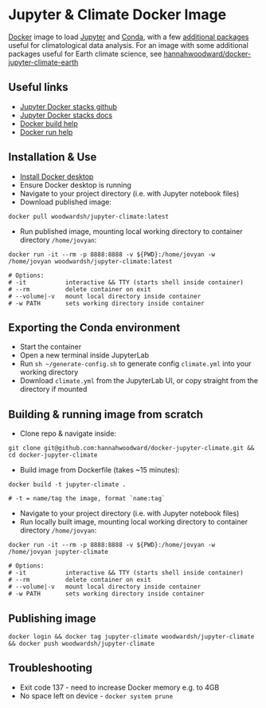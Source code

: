 # Jupyter & Climate Docker Image

[Docker](https://www.docker.com/) image to load [Jupyter](https://docs.jupyter.org/en/latest/) and [Conda](https://docs.conda.io/en/latest/), with a few [additional packages](Dockerfile) useful for climatological data analysis. For an image with some additional packages useful for Earth climate science, see [hannahwoodward/docker-jupyter-climate-earth](https://github.com/hannahwoodward/docker-jupyter-climate-earth)


## Useful links

* [Jupyter Docker stacks github](https://github.com/jupyter/docker-stacks)
* [Jupyter Docker stacks docs](https://jupyter-docker-stacks.readthedocs.io/en/latest/index.html)
* [Docker build help](https://docs.docker.com/engine/reference/commandline/build/)
* [Docker run help](https://docs.docker.com/engine/reference/commandline/run/)


## Installation & Use

* [Install Docker desktop](https://www.docker.com/get-started)
* Ensure Docker desktop is running
* Navigate to your project directory (i.e. with Jupyter notebook files)
* Download published image:

```
docker pull woodwardsh/jupyter-climate:latest
```

* Run published image, mounting local working directory to container directory `/home/jovyan`:

```
docker run -it --rm -p 8888:8888 -v ${PWD}:/home/jovyan -w /home/jovyan woodwardsh/jupyter-climate:latest

# Options:
# -it           interactive && TTY (starts shell inside container)
# --rm          delete container on exit
# --volume|-v   mount local directory inside container
# -w PATH       sets working directory inside container
```


## Exporting the Conda environment

* Start the container
* Open a new terminal inside JupyterLab
* Run `sh ~/generate-config.sh` to generate config `climate.yml` into your working directory
* Download `climate.yml` from the JupyterLab UI, or copy straight from the directory if mounted


## Building & running image from scratch

* Clone repo & navigate inside:

```
git clone git@github.com:hannahwoodward/docker-jupyter-climate.git && cd docker-jupyter-climate
```

* Build image from Dockerfile (takes ~15 minutes):

```
docker build -t jupyter-climate .

# -t = name/tag the image, format `name:tag`
```

* Navigate to your project directory (i.e. with Jupyter notebook files)
* Run locally built image, mounting local working directory to container directory `/home/jovyan`:

```
docker run -it --rm -p 8888:8888 -v ${PWD}:/home/jovyan -w /home/jovyan jupyter-climate

# Options:
# -it           interactive && TTY (starts shell inside container)
# --rm          delete container on exit
# --volume|-v   mount local directory inside container
# -w PATH       sets working directory inside container
```


## Publishing image

```
docker login && docker tag jupyter-climate woodwardsh/jupyter-climate && docker push woodwardsh/jupyter-climate
```


## Troubleshooting

* Exit code 137 - need to increase Docker memory e.g. to 4GB
* No space left on device - `docker system prune`
